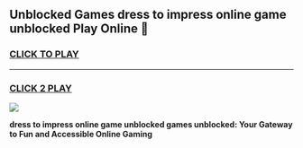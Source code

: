 
## Unblocked Games dress to impress online game unblocked Play Online 👋
<h3>
<a href="https://news.freeplayer.one?title=dress_to_impress_online_game_unblocked&ref=17F">CLICK TO PLAY</a></h3>
<hr>

<h3>
<a href="https://news.freeplayer.one?title=dress_to_impress_online_game_unblocked&ref=17F">CLICK 2 PLAY</a>
  
</h3>

<a href="https://news.freeplayer.one?title=dress_to_impress_online_game_unblocked&ref=17F/"><img src="https://clearcache.store/games.png"></a>


**dress to impress online game unblocked games unblocked: Your Gateway to Fun and Accessible Online Gaming**
